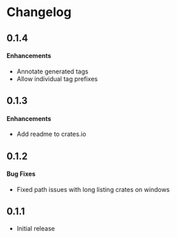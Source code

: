 # Changelog

## 0.1.4

#### Enhancements
* Annotate generated tags
* Allow individual tag prefixes

## 0.1.3

#### Enhancements
* Add readme to crates.io

## 0.1.2

#### Bug Fixes
* Fixed path issues with long listing crates on windows

## 0.1.1

* Initial release
